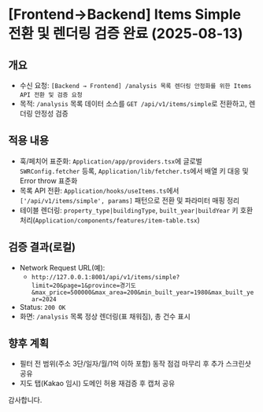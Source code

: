 # [Frontend→Backend] Items Simple 전환 및 렌더링 검증 완료 (2025-08-13)

## 개요

- 수신 요청: `[Backend → Frontend] /analysis 목록 렌더링 안정화를 위한 Items API 전환 및 검증 요청`
- 목적: `/analysis` 목록 데이터 소스를 `GET /api/v1/items/simple`로 전환하고, 렌더링 안정성 검증

## 적용 내용

- 훅/페치어 표준화: `Application/app/providers.tsx`에 글로벌 `SWRConfig.fetcher` 등록, `Application/lib/fetcher.ts`에서 배열 키 대응 및 Error throw 표준화
- 목록 API 전환: `Application/hooks/useItems.ts`에서 `['/api/v1/items/simple', params]` 패턴으로 전환 및 파라미터 매핑 정리
- 테이블 렌더링: `property_type|buildingType`, `built_year|buildYear` 키 호환 처리(`Application/components/features/item-table.tsx`)

## 검증 결과(로컬)

- Network Request URL(예):
  - `http://127.0.0.1:8001/api/v1/items/simple?limit=20&page=1&province=경기도&max_price=500000&max_area=200&min_built_year=1980&max_built_year=2024`
- Status: `200 OK`
- 화면: `/analysis` 목록 정상 렌더링(표 채워짐), 총 건수 표시

## 향후 계획

- 필터 전 범위(주소 3단/일자/월/1억 이하 포함) 동작 점검 마무리 후 추가 스크린샷 공유
- 지도 탭(Kakao 임시) 도메인 허용 재검증 후 캡처 공유

감사합니다.
